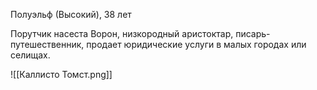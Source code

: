 Полуэльф (Высокий), 38 лет

Порутчик насеста Ворон, низкородный аристоктар, писарь-путешественник, продает юридические услуги в малых городах или селищах.

![[Каллисто Томст.png]]
